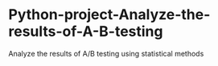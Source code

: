 # Python-project-Analyze-the-results-of-A-B-testing
Analyze the results of A/B testing using statistical methods
